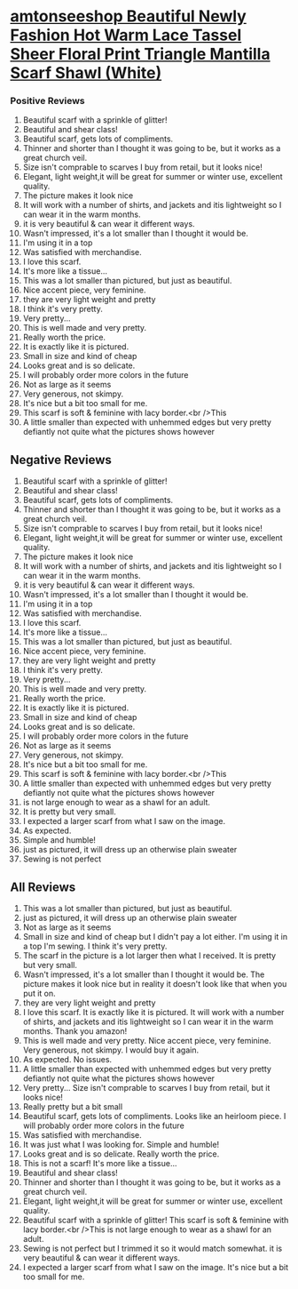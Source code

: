 # [amtonseeshop Beautiful Newly Fashion Hot Warm Lace Tassel Sheer Floral Print Triangle Mantilla Scarf Shawl (White)](https://products.checkmycream.com/products/amtonseeshop-Beautiful-Newly-Fashion-Hot-Warm-Lace-Tassel-Sheer-Floral-Print-Triangle-Mantilla-Scarf-Shawl-(White).html)

### Positive Reviews

<ol>
      <li>Beautiful scarf with a sprinkle of glitter!</li>
      <li>Beautiful and shear class!</li>
      <li>Beautiful scarf, gets lots of compliments.  </li>
      <li>Thinner and shorter than I thought it was going to be, but it works as a great church veil.</li>
      <li>Size isn&#x27;t comprable to scarves I buy from retail, but it looks nice!</li>
      <li>Elegant, light weight,it will be great for summer or winter use,  excellent quality.</li>
      <li>The picture makes it look nice</li>
      <li>It will work with a number of shirts, and jackets and itis lightweight so I can wear it in the warm months.  </li>
      <li>it is very beautiful &amp; can wear it different ways.</li>
      <li>Wasn&#x27;t impressed, it&#x27;s a lot smaller than I thought it would be.</li>
      <li>I&#x27;m using it in a top</li>
      <li>Was satisfied with merchandise.</li>
      <li>I love this scarf.  </li>
      <li>It&#x27;s more like a tissue...</li>
      <li>This was a lot smaller than pictured, but just as beautiful.</li>
      <li>Nice accent piece, very feminine.  </li>
      <li>they are very light weight and pretty</li>
      <li>I think it&#x27;s very pretty.</li>
      <li>Very pretty...</li>
      <li>This is well made and very pretty.  </li>
      <li>Really worth the price.</li>
      <li>It is exactly like it is pictured.  </li>
      <li>Small in size and kind of cheap</li>
      <li>Looks great and is so delicate.</li>
      <li>I will probably order more colors in the future</li>
      <li>Not as large as it seems</li>
      <li>Very generous, not skimpy.</li>
      <li>It&#x27;s nice but a bit too small for me.</li>
      <li>This scarf is soft &amp; feminine with lacy border.&lt;br /&gt;This</li>
      <li>A little smaller than expected with unhemmed edges but very pretty defiantly not quite what the pictures shows however</li>
</ol>


<h2>Negative Reviews</h2>
<ol>
<li> Beautiful scarf with a sprinkle of glitter!</li>
<li> Beautiful and shear class!</li>
<li> Beautiful scarf, gets lots of compliments.  </li>
<li> Thinner and shorter than I thought it was going to be, but it works as a great church veil.</li>
<li> Size isn&#x27;t comprable to scarves I buy from retail, but it looks nice!</li>
<li> Elegant, light weight,it will be great for summer or winter use,  excellent quality.</li>
<li> The picture makes it look nice</li>
<li> It will work with a number of shirts, and jackets and itis lightweight so I can wear it in the warm months.  </li>
<li> it is very beautiful &amp; can wear it different ways.</li>
<li> Wasn&#x27;t impressed, it&#x27;s a lot smaller than I thought it would be.</li>
<li> I&#x27;m using it in a top</li>
<li> Was satisfied with merchandise.</li>
<li> I love this scarf.  </li>
<li> It&#x27;s more like a tissue...</li>
<li> This was a lot smaller than pictured, but just as beautiful.</li>
<li> Nice accent piece, very feminine.  </li>
<li> they are very light weight and pretty</li>
<li> I think it&#x27;s very pretty.</li>
<li> Very pretty...</li>
<li> This is well made and very pretty.  </li>
<li> Really worth the price.</li>
<li> It is exactly like it is pictured.  </li>
<li> Small in size and kind of cheap</li>
<li> Looks great and is so delicate.</li>
<li> I will probably order more colors in the future</li>
<li> Not as large as it seems</li>
<li> Very generous, not skimpy.</li>
<li> It&#x27;s nice but a bit too small for me.</li>
<li> This scarf is soft &amp; feminine with lacy border.&lt;br /&gt;This</li>
<li> A little smaller than expected with unhemmed edges but very pretty defiantly not quite what the pictures shows however</li>
<li> is not large enough to wear as a shawl for an adult.</li>
<li> It is pretty but very small.</li>
<li> I expected a larger scarf from what I saw on the image.</li>
<li> As expected.  </li>
<li> Simple and humble!</li>
<li> just as pictured, it will dress up an otherwise plain sweater</li>
<li> Sewing is not perfect</li>
</ol>

<h2>All Reviews</h2>

<ol>
    <li> This was a lot smaller than pictured, but just as beautiful.</li>
    <li> just as pictured, it will dress up an otherwise plain sweater</li>
    <li> Not as large as it seems</li>
    <li> Small in size and kind of cheap but I didn&#x27;t pay a lot either. I&#x27;m using it in a top I&#x27;m sewing. I think it&#x27;s very pretty.</li>
    <li> The scarf in the picture is a lot larger then what I received. It is pretty but very small.</li>
    <li> Wasn&#x27;t impressed, it&#x27;s a lot smaller than I thought it would be. The picture makes it look nice but in reality it doesn&#x27;t look like that when you put it on.</li>
    <li> they are very light weight and pretty</li>
    <li> I love this scarf.  It is exactly like it is pictured.  It will work with a number of shirts, and jackets and itis lightweight so I can wear it in the warm months.  Thank you amazon!</li>
    <li> This is well made and very pretty.  Nice accent piece, very feminine.  Very generous, not skimpy. I would buy it again.</li>
    <li> As expected.  No issues.</li>
    <li> A little smaller than expected with unhemmed edges but very pretty defiantly not quite what the pictures shows however</li>
    <li> Very pretty... Size isn&#x27;t comprable to scarves I buy from retail, but it looks nice!</li>
    <li> Really pretty but a bit small</li>
    <li> Beautiful scarf, gets lots of compliments.  Looks like an heirloom piece.  I will probably order more colors in the future</li>
    <li> Was satisfied with merchandise.</li>
    <li> It was just what I was looking for. Simple and humble!</li>
    <li> Looks great and is so delicate. Really worth the price.</li>
    <li> This is not a scarf! It&#x27;s more like a tissue...</li>
    <li> Beautiful and shear class!</li>
    <li> Thinner and shorter than I thought it was going to be, but it works as a great church veil.</li>
    <li> Elegant, light weight,it will be great for summer or winter use,  excellent quality.</li>
    <li> Beautiful scarf with a sprinkle of glitter! This scarf is soft &amp; feminine with lacy border.&lt;br /&gt;This is not large enough to wear as a shawl for an adult.</li>
    <li> Sewing is not perfect but I trimmed it so it would match somewhat. it is very beautiful &amp; can wear it different ways.</li>
    <li> I expected a larger scarf from what I saw on the image. It&#x27;s nice but a bit too small for me.</li>
</ol>




